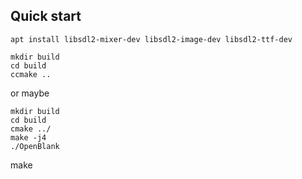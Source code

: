 ## Quick start

```
apt install libsdl2-mixer-dev libsdl2-image-dev libsdl2-ttf-dev
```

```
mkdir build
cd build
ccmake ..
```
or maybe
```
mkdir build
cd build
cmake ../
make -j4
./OpenBlank
```
make
```
